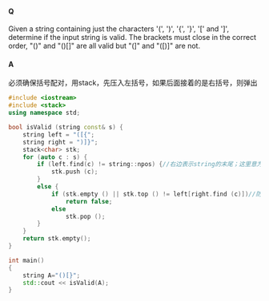 #### Q

Given a string containing just the characters '(', ')', '{', '}', '[' and ']', determine if the
input string is valid.
The brackets must close in the correct order, "()" and "()[]" are all valid but "(]" and "([)]" are
not. 

#### A

必须确保括号配对，用stack，先压入左括号，如果后面接着的是右括号，则弹出



```C++
#include <iostream>
#include <stack>
using namespace std;

bool isValid (string const& s) {
    string left = "([{";
    string right = ")]}";
    stack<char> stk;
    for (auto c : s) {
        if (left.find(c) != string::npos) {//右边表示string的末尾；这里意为找到了；
            stk.push (c);
        }
        else {
            if (stk.empty () || stk.top () != left[right.find (c)])//防止先是右括号||左右括号不匹配。
                return false;
            else
                stk.pop ();
        }
    }
    return stk.empty();
}

int main()
{
    string A="()[}";
    std::cout << isValid(A);
}

```

